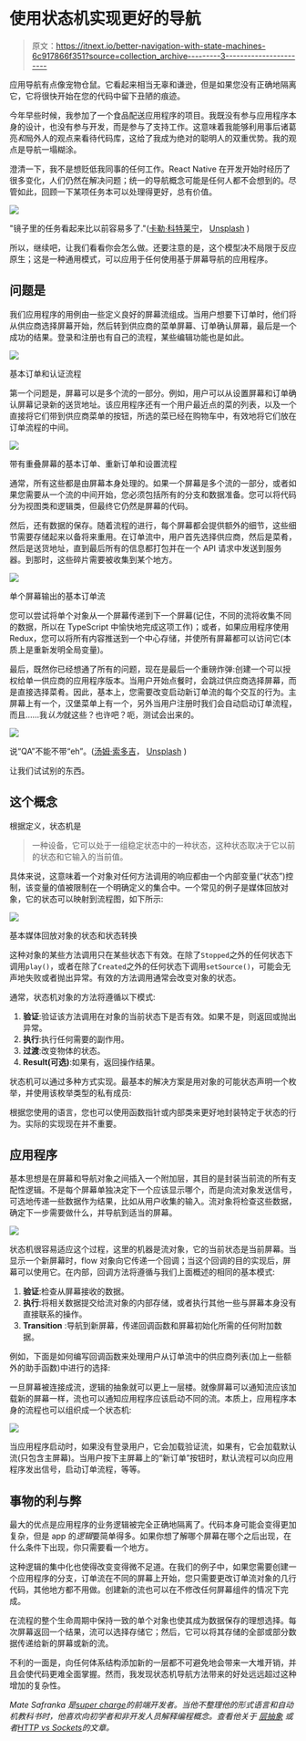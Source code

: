 # 使用状态机实现更好的导航

> 原文：<https://itnext.io/better-navigation-with-state-machines-6c917866f351?source=collection_archive---------3----------------------->

应用导航有点像宠物仓鼠。它看起来相当无辜和谦逊，但是如果您没有正确地隔离它，它将很快开始在您的代码中留下丑陋的痕迹。

今年早些时候，我参加了一个食品配送应用程序的项目。我既没有参与应用程序本身的设计，也没有参与开发，而是参与了支持工作。这意味着我能够利用事后诸葛亮*和*局外人的观点来看待代码库，这给了我成为绝对的聪明人的双重优势。我的观点是导航一塌糊涂。

澄清一下，我不是想贬低我同事的任何工作。React Native 在开发开始时经历了很多变化，人们仍然在解决问题；统一的导航概念可能是任何人都不会想到的。尽管如此，回顾一下某项任务本可以处理得更好，总有价值。

![](img/607c1efec9a56072f4316660591155d9.png)

"镜子里的任务看起来比以前容易多了."([卡勒·科特莱宁](https://unsplash.com/@kallek?utm_source=medium&utm_medium=referral)， [Unsplash](https://unsplash.com?utm_source=medium&utm_medium=referral) )

所以，继续吧，让我们看看你会怎么做。还要注意的是，这个模型决不局限于反应原生；这是一种通用模式，可以应用于任何使用基于屏幕导航的应用程序。

## 问题是

我们应用程序的用例由一些定义良好的屏幕流组成。当用户想要下订单时，他们将从供应商选择屏幕开始，然后转到供应商的菜单屏幕、订单确认屏幕，最后是一个成功的结果。登录和注册也有自己的流程，某些编辑功能也是如此。

![](img/3bc60424831dd73fd2540e84c6f6f57e.png)

基本订单和认证流程

第一个问题是，屏幕可以是多个流的一部分。例如，用户可以从设置屏幕和订单确认屏幕记录新的送货地址。该应用程序还有一个用户最近点的菜的列表，以及一个直接将它们带到供应商菜单的按钮，所选的菜已经在购物车中，有效地将它们放在订单流程的中间。

![](img/ad3d736f737ea490e09bbd707712fbad.png)

带有重叠屏幕的基本订单、重新订单和设置流程

通常，所有这些都是由屏幕本身处理的。如果一个屏幕是多个流的一部分，或者如果您需要从一个流的中间开始，您必须包括所有的分支和数据准备。您可以将代码分为视图类和逻辑类，但最终它仍然是屏幕的代码。

然后，还有数据的保存。随着流程的进行，每个屏幕都会提供额外的细节，这些细节需要存储起来以备将来重用。在订单流中，用户首先选择供应商，然后是菜肴，然后是送货地址，直到最后所有的信息都打包并在一个 API 请求中发送到服务器。到那时，这些碎片需要被收集到某个地方。

![](img/0b44e5af23a6837a134a6f7a3865f9f1.png)

单个屏幕输出的基本订单流

您可以尝试将单个对象从一个屏幕传递到下一个屏幕(记住，不同的流将收集不同的数据，所以在 TypeScript 中愉快地完成这项工作)；或者，如果应用程序使用 Redux，您可以将所有内容推送到一个中心存储，并使所有屏幕都可以访问它(本质上是重新发明全局变量)。

最后，既然你已经想通了所有的问题，现在是最后一个重磅炸弹:创建一个可以授权给单一供应商的应用程序版本。当用户开始点餐时，会跳过供应商选择屏幕，而是直接选择菜肴。因此，基本上，您需要改变启动新订单流的每个交互的行为。主屏幕上有一个，汉堡菜单上有一个，另外当用户注册时我们会自动启动订单流程，而且……我*认为*就这些？也许吧？呃，测试会出来的。

![](img/e50fad91a5073d71c29a34029d518b26.png)

说“QA”不能不带“eh”。([汤姆·索多吉](https://unsplash.com/@tomsdg?utm_source=medium&utm_medium=referral)， [Unsplash](https://unsplash.com?utm_source=medium&utm_medium=referral) )

让我们试试别的东西。

## 这个概念

根据定义，状态机是

> 一种设备，它可以处于一组稳定状态中的一种状态，这种状态取决于它以前的状态和它输入的当前值。

具体来说，这意味着一个对象对任何方法调用的响应都由一个内部变量(“状态”)控制，该变量的值被限制在一个明确定义的集合中。一个常见的例子是媒体回放对象，它的状态可以映射到流程图，如下所示:

![](img/a69a9e091a58a4458b50837b5620b3fb.png)

基本媒体回放对象的状态和状态转换

这种对象的某些方法调用只在某些状态下有效。在除了`Stopped`之外的任何状态下调用`play()`，或者在除了`Created`之外的任何状态下调用`setSource()`，可能会无声地失败或者抛出异常。有效的方法调用通常会改变对象的状态。

通常，状态机对象的方法将遵循以下模式:

1.  **验证**:验证该方法调用在对象的当前状态下是否有效。如果不是，则返回或抛出异常。
2.  **执行**:执行任何需要的副作用。
3.  **过渡**:改变物体的状态。
4.  **Result(可选)**:如果有，返回操作结果。

状态机可以通过多种方式实现。最基本的解决方案是用对象的可能状态声明一个枚举，并使用该枚举类型的私有成员:

根据您使用的语言，您也可以使用函数指针或内部类来更好地封装特定于状态的行为。实际的实现现在并不重要。

## 应用程序

基本思想是在屏幕和导航对象之间插入一个附加层，其目的是封装当前流的所有支配性逻辑。不是每个屏幕单独决定下一个应该显示哪个，而是向流对象发送信号，可选地传递一些数据作为结果，比如从用户收集的输入。流对象将检查这些数据，确定下一步需要做什么，并导航到适当的屏幕。

![](img/666c5b957fe6b993454ffb00ce279ce4.png)

状态机很容易适应这个过程，这里的机器是流对象，它的当前状态是当前屏幕。当显示一个新屏幕时，flow 对象向它传递一个回调；当这个回调的目的实现后，屏幕可以使用它。在内部，回调方法将遵循与我们上面概述的相同的基本模式:

1.  **验证**:检查从屏幕接收的数据。
2.  **执行**:将相关数据提交给流对象的内部存储，或者执行其他一些与屏幕本身没有直接联系的操作。
3.  **Transition** :导航到新屏幕，传递回调函数和屏幕初始化所需的任何附加数据。

例如，下面是如何编写回调函数来处理用户从订单流中的供应商列表(加上一些额外的助手函数)中进行的选择:

一旦屏幕被连接成流，逻辑的抽象就可以更上一层楼。就像屏幕可以通知流应该加载新的屏幕一样，流也可以通知应用程序应该启动不同的流。本质上，应用程序本身的流程也可以组织成一个状态机:

![](img/d74141a7a32add718076cbd8fa420315.png)

当应用程序启动时，如果没有登录用户，它会加载验证流，如果有，它会加载默认流(只包含主屏幕)。当用户按下主屏幕上的“新订单”按钮时，默认流程可以向应用程序发出信号，启动订单流程，等等。

## 事物的利与弊

最大的优点是应用程序的业务逻辑被完全正确地隔离了。代码本身可能会变得更加复杂，但是 app 的*逻辑*要简单得多。如果你想了解哪个屏幕在哪个之后出现，在什么条件下出现，你只需要看一个地方。

这种逻辑的集中化也使得改变变得微不足道。在我们的例子中，如果您需要创建一个应用程序的分支，订单流在不同的屏幕上开始，您只需要更改订单流对象的几行代码，其他地方都不用做。创建新的流也可以在不修改任何屏幕组件的情况下完成。

在流程的整个生命周期中保持一致的单个对象也使其成为数据保存的理想选择。每次屏幕返回一个结果，流可以选择存储它；然后，它可以将其存储的全部或部分数据传递给新的屏幕或新的流。

不利的一面是，向任何体系结构添加新的一层都不可避免地会带来一大堆开销，并且会使代码更难全面掌握。然而，我发现状态机导航方法带来的好处远远超过这种增加的复杂性。

*Mate Safranka 是*[*super charge*](https://supercharge.io)*的前端开发者。当他不整理他的形式语言和自动机教科书时，他喜欢向初学者和非开发人员解释编程概念。查看他关于* [*层抽象*](https://medium.com/@mate.safranka/you-a-driver-and-a-taxi-layers-of-abstraction-abbd4be9bdad) *或者*[*HTTP vs Sockets*](https://medium.com/@mate.safranka/mail-order-vs-tech-support-http-and-sockets-in-plain-english-40d2349676ed)*的文章。*